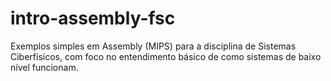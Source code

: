 # intro-assembly-fsc
Exemplos simples em Assembly (MIPS) para a disciplina de Sistemas Ciberfísicos, com foco no entendimento básico de como sistemas de baixo nível funcionam.
